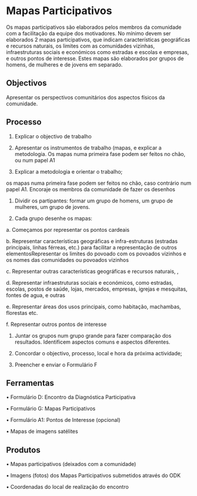 # Mapas Participativos

Os mapas participativos são elaborados pelos membros da comunidade com a facilitação da equipe dos motivadores. No mínimo devem ser elaborados 2 mapas participativos, que indicam características geográficas e recursos naturais, os limites com as comunidades vizinhas, infraestruturas sociais e económicos como estradas e escolas e empresas, e outros pontos de interesse. Estes mapas são elaborados por grupos de homens, de mulheres e de jovens em separado.

## Objectivos

Apresentar os perspectivos comunitários dos aspectos físicos da comunidade.

## Processo

1. Explicar o objectivo de trabalho

2. Apresentar os instrumentos de trabalho \(mapas, e explicar a metodologia. Os mapas numa primeira fase podem ser feitos no chão, ou num papel A1

3. Explicar a metodologia e orientar o trabalho;

os mapas numa primeira fase podem ser feitos no chão, caso contrário num papel A1. Encoraje os membros da comunidade de fazer os desenhos

1. Dividir os partipantes: formar um grupo de homens, um grupo de mulheres, um grupo de jovens.

2. Cada grupo desenhe os mapas:

a.    Começamos por representar os pontos cardeais

b.    Representar características geográficas e infra-estruturas \(estradas principais, linhas férreas, etc.\) para facilitar a representação de outros elementosRepresentar os limites do povoado com os povoados vizinhos e os nomes das comunidades ou povoados vizinhos

c.    Representar outras características geográficas e recursos naturais, ,

d.    Representar infraestruturas sociais e económicos, como estradas, escolas, postos de saúde, lojas, mercados, empresas, igrejas e mesquitas, fontes de agua, e outras

e.    Representar áreas dos usos principais, como habitação, machambas, florestas etc.

f.    Representar outros pontos de interesse

1. Juntar os grupos num grupo grande para fazer comparação dos resultados. Identificem aspectos comuns e aspectos diferentes.

2. Concordar o objectivo, processo, local e hora da próxima actividade;

3. Preencher e enviar o Formulário F

## Ferramentas

•    Formulário D: Encontro da Diagnóstica Participativa

•    Formulário G: Mapas Participativos

•    Formulário A1: Pontos de Interesse \(opcional\)

•    Mapas de imagens satélites

## Produtos

•    Mapas participativos \(deixados com a comunidade\)

•    Imagens \(fotos\) dos Mapas Participativos submetidos através do ODK

•    Coordenadas do local de realização do encontro

